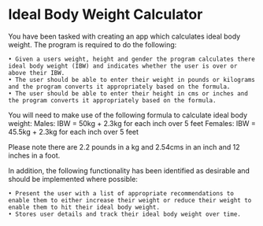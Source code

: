 # Ideal Body Weight Calculator
You have been tasked with creating an app which calculates ideal body weight. The program is required to do the following:

    • Given a users weight, height and gender the program calculates there ideal body weight (IBW) and indicates whether the user is over or above their IBW.
    • The user should be able to enter their weight in pounds or kilograms and the program converts it appropriately based on the formula.
    • The user should be able to enter their height in cms or inches and the program converts it appropriately based on the formula.

You will need to make use of the following formula to calculate ideal body weight:
Males: IBW = 50kg + 2.3kg for each inch over 5 feet
Females: IBW = 45.5kg + 2.3kg for each inch over 5 feet

Please note there are 2.2 pounds in a kg and 2.54cms in an inch and 12 inches in a foot.

In addition, the following functionality has been identified as desirable and should be implemented where possible:

    • Present the user with a list of appropriate recommendations to enable them to either increase their weight or reduce their weight to enable them to hit their ideal body weight.
    • Stores user details and track their ideal body weight over time.

